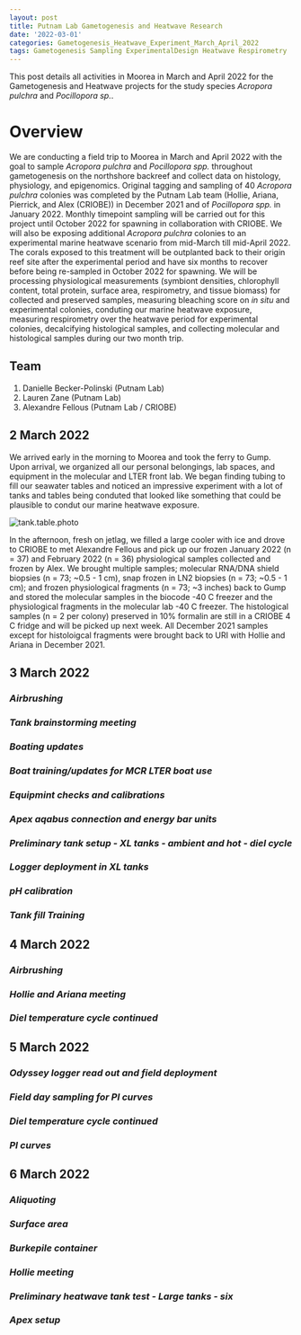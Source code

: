```yaml
---
layout: post
title: Putnam Lab Gametogenesis and Heatwave Research
date: '2022-03-01'
categories: Gametogenesis_Heatwave_Experiment_March_April_2022
tags: Gametogenesis Sampling ExperimentalDesign Heatwave Respirometry
---
```

This post details all activities in Moorea in March and April 2022 for the Gametogenesis and Heatwave projects for the study species *Acropora pulchra* and *Pocillopora sp.*.  

# Overview  

We are conducting a field trip to Moorea in March and April 2022 with the goal to sample *Acropora pulchra* and *Pocillopora spp.* throughout gametogenesis on the northshore backreef and collect data on histology, physiology, and epigenomics. Original tagging and sampling of 40 *Acropora pulchra* colonies was completed by the Putnam Lab team (Hollie, Ariana, Pierrick, and Alex (CRIOBE)) in December 2021 and of *Pocillopora spp.* in January 2022. Monthly timepoint sampling will be carried out for this project until October 2022 for spawning in collaboration with CRIOBE. We will also be exposing additional *Acropora pulchra* colonies to an experimental marine heatwave scenario from mid-March till mid-April 2022. The corals exposed to this treatment will be outplanted back to their origin reef site after the experimental period and have six months to recover before being re-sampled in October 2022 for spawning. We will be processing physiological measurements (symbiont densities, chlorophyll content, total protein, surface area, respirometry, and tissue biomass) for collected and preserved samples, measuring bleaching score on *in situ* and experimental colonies, conduting our marine heatwave exposure, measuring respirometry over the heatwave period for experimental colonies, decalcifying histological samples, and collecting molecular and histological samples during our two month trip.

## Team
1. Danielle Becker-Polinski (Putnam Lab)
2. Lauren Zane (Putnam Lab)
3. Alexandre Fellous (Putnam Lab / CRIOBE)

## 2 March 2022 

We arrived early in the morning to Moorea and took the ferry to Gump. Upon arrival, we organized all our personal belongings, lab spaces, and equipment in the molecular and LTER front lab. We began finding tubing to fill our seawater tables and noticed an impressive experiment with a lot of tanks and tables being conduted that looked like something that could be plausible to condut our marine heatwave exposure. 


![tank.table.photo]()


In the afternoon, fresh on jetlag, we filled a large cooler with ice and drove to CRIOBE to met Alexandre Fellous and pick up our frozen January 2022 (n = 37) and February 2022 (n = 36) physiological samples collected and frozen by Alex. We brought multiple samples; molecular RNA/DNA shield biopsies (n = 73; ~0.5 - 1 cm),  snap frozen in LN2 biopsies (n = 73; ~0.5 - 1 cm); and frozen physiological fragments (n = 73; ~3 inches) back to Gump and stored the molecular samples in the biocode -40 C freezer and the physiological fragments in the molecular lab -40 C freezer. The histological samples (n = 2 per colony) preserved in 10% formalin are still in a CRIOBE 4 C fridge and will be picked up next week. All December 2021 samples except for histoloigcal fragments were brought back to URI with Hollie and Ariana in December 2021. 






 
## 3 March 2022 

### *Airbrushing*    

### *Tank brainstorming meeting*  

### *Boating updates*  

### *Boat training/updates for MCR LTER boat use* 

### *Equipmint checks and calibrations*  

### *Apex aqabus connection and energy bar units*  

### *Preliminary tank setup - XL tanks - ambient and hot - diel cycle*  

### *Logger deployment in XL tanks*  


### *pH calibration*  


### *Tank fill Training*  




## 4 March 2022  

### *Airbrushing*   

### *Hollie and Ariana meeting*

### *Diel temperature cycle continued*



## 5 March 2022 

### *Odyssey logger read out and field deployment*

### *Field day sampling for PI curves*

### *Diel temperature cycle continued*

### *PI curves*


## 6 March 2022 

### *Aliquoting*

### *Surface area*

### *Burkepile container*

### *Hollie meeting*

### *Preliminary heatwave tank test - Large tanks - six*

### *Apex setup*


